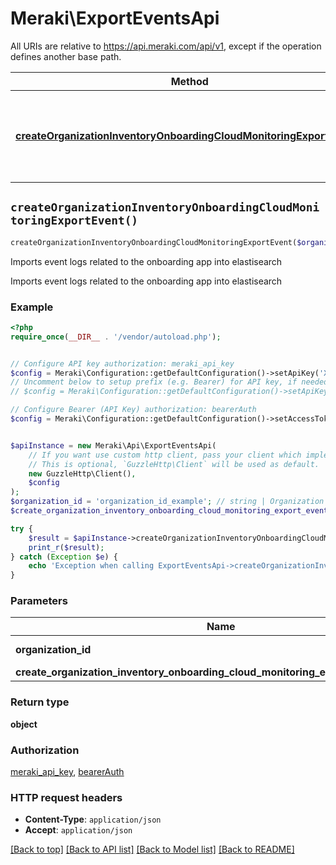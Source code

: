 # Meraki\ExportEventsApi

All URIs are relative to https://api.meraki.com/api/v1, except if the operation defines another base path.

| Method | HTTP request | Description |
| ------------- | ------------- | ------------- |
| [**createOrganizationInventoryOnboardingCloudMonitoringExportEvent()**](ExportEventsApi.md#createOrganizationInventoryOnboardingCloudMonitoringExportEvent) | **POST** /organizations/{organizationId}/inventory/onboarding/cloudMonitoring/exportEvents | Imports event logs related to the onboarding app into elastisearch |


## `createOrganizationInventoryOnboardingCloudMonitoringExportEvent()`

```php
createOrganizationInventoryOnboardingCloudMonitoringExportEvent($organization_id, $create_organization_inventory_onboarding_cloud_monitoring_export_event_request): object
```

Imports event logs related to the onboarding app into elastisearch

Imports event logs related to the onboarding app into elastisearch

### Example

```php
<?php
require_once(__DIR__ . '/vendor/autoload.php');


// Configure API key authorization: meraki_api_key
$config = Meraki\Configuration::getDefaultConfiguration()->setApiKey('X-Cisco-Meraki-API-Key', 'YOUR_API_KEY');
// Uncomment below to setup prefix (e.g. Bearer) for API key, if needed
// $config = Meraki\Configuration::getDefaultConfiguration()->setApiKeyPrefix('X-Cisco-Meraki-API-Key', 'Bearer');

// Configure Bearer (API Key) authorization: bearerAuth
$config = Meraki\Configuration::getDefaultConfiguration()->setAccessToken('YOUR_ACCESS_TOKEN');


$apiInstance = new Meraki\Api\ExportEventsApi(
    // If you want use custom http client, pass your client which implements `GuzzleHttp\ClientInterface`.
    // This is optional, `GuzzleHttp\Client` will be used as default.
    new GuzzleHttp\Client(),
    $config
);
$organization_id = 'organization_id_example'; // string | Organization ID
$create_organization_inventory_onboarding_cloud_monitoring_export_event_request = new \Meraki\Model\CreateOrganizationInventoryOnboardingCloudMonitoringExportEventRequest(); // \Meraki\Model\CreateOrganizationInventoryOnboardingCloudMonitoringExportEventRequest

try {
    $result = $apiInstance->createOrganizationInventoryOnboardingCloudMonitoringExportEvent($organization_id, $create_organization_inventory_onboarding_cloud_monitoring_export_event_request);
    print_r($result);
} catch (Exception $e) {
    echo 'Exception when calling ExportEventsApi->createOrganizationInventoryOnboardingCloudMonitoringExportEvent: ', $e->getMessage(), PHP_EOL;
}
```

### Parameters

| Name | Type | Description  | Notes |
| ------------- | ------------- | ------------- | ------------- |
| **organization_id** | **string**| Organization ID | |
| **create_organization_inventory_onboarding_cloud_monitoring_export_event_request** | [**\Meraki\Model\CreateOrganizationInventoryOnboardingCloudMonitoringExportEventRequest**](../Model/CreateOrganizationInventoryOnboardingCloudMonitoringExportEventRequest.md)|  | |

### Return type

**object**

### Authorization

[meraki_api_key](../../README.md#meraki_api_key), [bearerAuth](../../README.md#bearerAuth)

### HTTP request headers

- **Content-Type**: `application/json`
- **Accept**: `application/json`

[[Back to top]](#) [[Back to API list]](../../README.md#endpoints)
[[Back to Model list]](../../README.md#models)
[[Back to README]](../../README.md)
